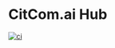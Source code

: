 # CitCom.ai Hub
[![ci](https://github.com/CitComAI-Hub/CitComAI-Hub.github.io/actions/workflows/ci.yml/badge.svg)](https://github.com/CitComAI-Hub/CitComAI-Hub.github.io/actions/workflows/ci.yml)
